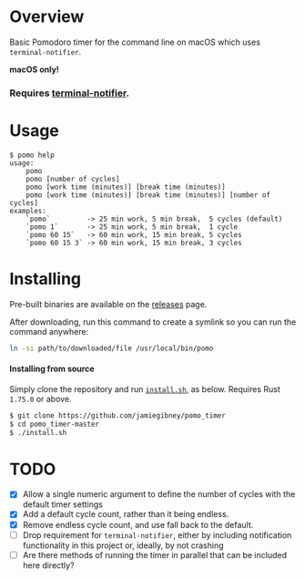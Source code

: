 # Overview
Basic Pomodoro timer for the command line on macOS which uses `terminal-notifier`.

**macOS only!**

### Requires [terminal-notifier](https://github.com/julienXX/terminal-notifier).

# Usage
```shell
$ pomo help
usage: 
    pomo
    pomo [number of cycles]
    pomo [work time (minutes)] [break time (minutes)]
    pomo [work time (minutes)] [break time (minutes)] [number of cycles]
examples: 
    `pomo`         -> 25 min work, 5 min break,  5 cycles (default)
    `pomo 1`       -> 25 min work, 5 min break,  1 cycle
    `pomo 60 15`   -> 60 min work, 15 min break, 5 cycles 
    `pomo 60 15 3` -> 60 min work, 15 min break, 3 cycles
```

# Installing

Pre-built binaries are available on the [releases](https://github.com/jamiegibney/pomo_timer/releases) page.

After downloading, run this command to create a symlink so you can run the command anywhere:
```bash
ln -si path/to/downloaded/file /usr/local/bin/pomo
```

#### Installing from source

Simply clone the repository and run [`install.sh`](./install.sh), as below. Requires Rust `1.75.0` or above.
```bash
$ git clone https://github.com/jamiegibney/pomo_timer
$ cd pomo_timer-master
$ ./install.sh
```

# TODO
- [x] Allow a single numeric argument to define the number of cycles with the default timer settings
- [x] Add a default cycle count, rather than it being endless.
- [x] Remove endless cycle count, and use fall back to the default.
- [ ] Drop requirement for `terminal-notifier`, either by including notification functionality in this project or, ideally, by not crashing
- [ ] Are there methods of running the timer in parallel that can be included here directly?
